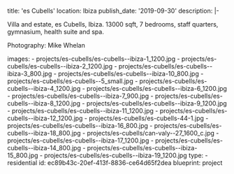 title: 'es Cubells'
location: Ibiza
publish_date: '2019-09-30'
description: |-
  <p>Villa and estate, es Cubells, Ibiza. 13000 sqft, 7 bedrooms, staff quarters, gymnasium, health suite and spa.
  </p>
  <p>Photography: Mike Whelan
  </p>
images:
  - projects/es-cubells/es-cubells--ibiza-1_1200.jpg
  - projects/es-cubells/es-cubells--ibiza-2_1200.jpg
  - projects/es-cubells/es-cubells--ibiza-3_800.jpg
  - projects/es-cubells/es-cubells--ibiza-10_800.jpg
  - projects/es-cubells/es-cubells--5_small.jpg
  - projects/es-cubells/es-cubells--ibiza-4_1200.jpg
  - projects/es-cubells/es-cubells--ibiza-6_1200.jpg
  - projects/es-cubells/es-cubells--ibiza-7_900.jpg
  - projects/es-cubells/es-cubells--ibiza-8_1200.jpg
  - projects/es-cubells/es-cubells--ibiza-9_1200.jpg
  - projects/es-cubells/es-cubells--ibiza-11_1200.jpg
  - projects/es-cubells/es-cubells--ibiza-12_1200.jpg
  - projects/es-cubells/es-cubells-44-1.jpg
  - projects/es-cubells/es-cubells--ibiza-16_800.jpg
  - projects/es-cubells/es-cubells--ibiza-18_800.jpg
  - projects/es-cubells/can-valy--27_1600_c.jpg
  - projects/es-cubells/es-cubells--ibiza-17_1200.jpg
  - projects/es-cubells/es-cubells--ibiza-14_800.jpg
  - projects/es-cubells/es-cubells--ibiza-15_800.jpg
  - projects/es-cubells/es-cubells--ibiza-19_1200.jpg
type:
  - residential
id: ec89b43c-20ef-413f-8836-ce64d65f2dea
blueprint: project
